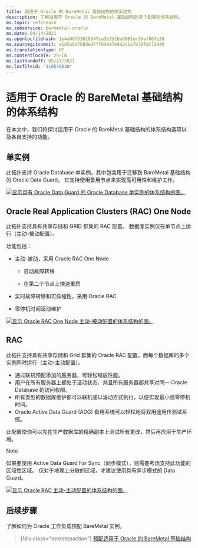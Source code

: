 ```yaml
---
title: 适用于 Oracle 的 BareMetal 基础结构的体系结构
description: 了解适用于 Oracle 的 BareMetal 基础结构的多个配置的体系结构。
ms.topic: reference
ms.subservice: baremetal-oracle
ms.date: 04/14/2021
ms.openlocfilehash: 1e4a00f53018647ca3b3528a9881ec36af067e28
ms.sourcegitcommit: e1d5abd7b8ded7ff649a7e9a2c1a7b70fdc72440
ms.translationtype: HT
ms.contentlocale: zh-CN
ms.lasthandoff: 05/27/2021
ms.locfileid: "110578630"
---
```

# <a name="architecture-of-baremetal-infrastructure-for-oracle"></a>适用于 Oracle 的 BareMetal 基础结构的体系结构

在本文中，我们将探讨适用于 Oracle 的 BareMetal 基础结构的体系结构选项以及各自支持的功能。

## <a name="single-instance"></a>单实例

此拓扑支持 Oracle Database 单实例，其中包含用于迁移到 BareMetal 基础结构的 Oracle Data Guard。 它支持使用备用节点来实现高可用性和维护工作。

[![显示具有 Oracle Data Guard 的 Oracle Database 单实例的体系结构的图。](media/oracle-baremetal-architecture/single-instance-architecture.png)](media/oracle-baremetal-architecture/single-instance-architecture.png#lightbox)

## <a name="oracle-real-application-clusters-rac-one-node"></a>Oracle Real Application Clusters (RAC) One Node

此拓扑支持具有共享存储和 GRID 群集的 RAC 配置。 数据库实例仅在单节点上运行（主动-被动配置）。

功能包括：

- 主动-被动，采用 Oracle RAC One Node

    - 自动故障转移

    - 在第二个节点上快速重启

- 实时故障转移和可伸缩性，采用 Oracle RAC

- 零停机时间滚动维护

[![显示 Oracle RAC One Node 主动-被动配置的体系结构的图。](media/oracle-baremetal-architecture/one-node-rac-architecture.png)](media/oracle-baremetal-architecture/one-node-rac-architecture.png#lightbox)

## <a name="rac"></a>RAC

此拓扑支持具有共享存储和 Grid 群集的 Oracle RAC 配置，而每个数据库的多个实例同时运行（主动-主动配置）。

- 通过联机预配添加的服务器，可轻松缩放性能。 
-  用户在所有服务器上都处于活动状态，并且所有服务器都共享对同一 Oracle Database 的访问权限。 
-  所有类型的数据库维护都可以联机或以滚动方式执行，以便实现最小或零停机时间。 
- Oracle Active Data Guard (ADG) 备用系统可以轻松地将双用途用作测试系统。 

此配置使你可以先在生产数据库的精确副本上测试所有更改，然后再应用于生产环境。

> [!NOTE]
> 如果要使用 Active Data Guard Far Sync（同步模式），则需要考虑支持此功能的区域性区域。 仅对于地理上分散的区域，才建议使用具有异步模式的 Data Guard。

[![显示 Oracle RAC 主动-主动配置的体系结构的图。](media/oracle-baremetal-architecture/rac-architecture.png)](media/oracle-baremetal-architecture/rac-architecture.png#lightbox)

## <a name="next-steps"></a>后续步骤

了解如何为 Oracle 工作负载预配 BareMetal 实例。

> [!div class="nextstepaction"]
> [预配适用于 Oracle 的 BareMetal 基础结构](oracle-baremetal-provision.md)

